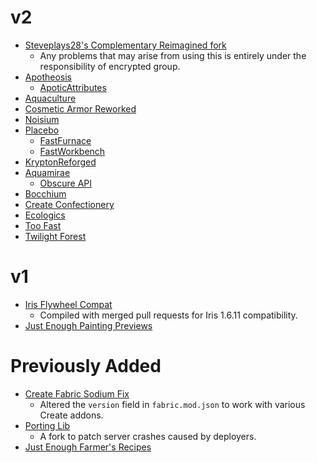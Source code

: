 # v2
- [Steveplays28's Complementary Reimagined fork](https://github.com/Steveplays28/ComplementaryReimagined)
  * Any problems that may arise from using this is entirely under the responsibility of encrypted group.
- [Apotheosis](https://www.curseforge.com/minecraft/mc-mods/apotheosis)
  * [ApoticAttributes](https://www.curseforge.com/minecraft/mc-mods/apothic-attributes)
- [Aquaculture](https://www.curseforge.com/minecraft/mc-mods/aquaculture)
- [Cosmetic Armor Reworked](https://www.curseforge.com/minecraft/mc-mods/cosmetic-armor-reworked)
- [Noisium](https://github.com/Steveplays28/noisium)
- [Placebo](https://www.curseforge.com/minecraft/mc-mods/placebo)
  * [FastFurnace](https://www.curseforge.com/minecraft/mc-mods/fastfurnace)
  * [FastWorkbench](https://www.curseforge.com/minecraft/mc-mods/fastworkbench)
- [KryptonReforged](https://www.curseforge.com/minecraft/mc-mods/krypton-reforged)
- [Aquamirae](https://www.curseforge.com/minecraft/mc-mods/ob-aquamirae)
  - [Obscure API](https://www.curseforge.com/minecraft/mc-mods/obscure-api)
- [Bocchium](https://www.curseforge.com/minecraft/mc-mods/bocchium)
- [Create Confectionery](https://www.curseforge.com/minecraft/mc-mods/create-confectionery)
- [Ecologics](https://www.curseforge.com/minecraft/mc-mods/ecologics)
- [Too Fast](https://www.curseforge.com/minecraft/mc-mods/too-fast)
- [Twilight Forest](https://www.curseforge.com/minecraft/mc-mods/the-twilight-forest)

# v1
- [Iris Flywheel Compat](https://github.com/encode42/iris-flw-compat)
  * Compiled with merged pull requests for Iris 1.6.11 compatibility.
- [Just Enough Painting Previews](https://www.curseforge.com/minecraft/mc-mods/jepp)

# Previously Added
- [Create Fabric Sodium Fix](https://modrinth.com/mod/create-fabric-sodium-fix)
  * Altered the `version` field in `fabric.mod.json` to work with various Create addons.
- [Porting Lib](https://github.com/fabien-gigante/Porting-Lib)
  * A fork to patch server crashes caused by deployers.
- [Just Enough Farmer's Recipes](https://www.curseforge.com/minecraft/mc-mods/farmers-delight-jei-plugin)
